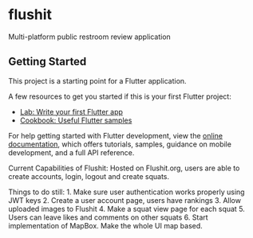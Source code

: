 # flushit

Multi-platform public restroom review application

## Getting Started

This project is a starting point for a Flutter application.

A few resources to get you started if this is your first Flutter project:

- [Lab: Write your first Flutter app](https://docs.flutter.dev/get-started/codelab)
- [Cookbook: Useful Flutter samples](https://docs.flutter.dev/cookbook)

For help getting started with Flutter development, view the
[online documentation](https://docs.flutter.dev/), which offers tutorials,
samples, guidance on mobile development, and a full API reference.

Current Capabilities of Flushit:
Hosted on Flushit.org, users are able to create accounts, login, logout and create squats.

Things to do still:
    1. Make sure user authentication works properly using JWT keys
    2. Create a user account page, users have rankings
    3. Allow uploaded images to Flushit
    4. Make a squat view page for each squat
    5. Users can leave likes and comments on other squats
    6. Start implementation of MapBox. Make the whole UI map based.
